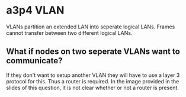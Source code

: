 # a3p4 VLAN
VLANs partition an extended LAN into seperate logical LANs. Frames cannot transfer between two different logical LANs.

## What if nodes on two seperate VLANs want to communicate?
If they don't want to setup another VLAN they will have to use a layer 3 protocol for this. Thus a router is required. In the image provided in the slides of this question, it is not clear whether or not a router is present.
